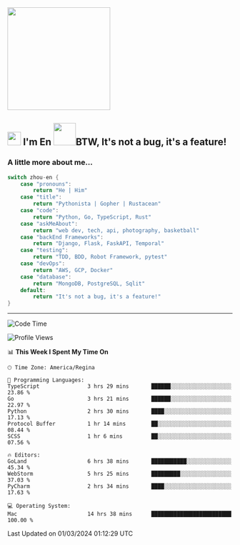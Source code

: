 <img align='center' src="https://media.giphy.com/media/GP1TJJSV4Ys1r64q2A/giphy.gif" width="230">

<h2><img src="https://emojis.slackmojis.com/emojis/images/1531849430/4246/blob-sunglasses.gif?1531849430" width="30"/> I'm En <img src="https://media.giphy.com/media/12oufCB0MyZ1Go/giphy.gif" width="50">BTW, It's not a bug, it's a feature!</h2>


<!-- <img align='right' src="https://media.giphy.com/media/M9gbBd9nbDrOTu1Mqx/giphy.gif" width="230"> -->


### A little more about me... 
<!--
```javascript
const zhou-en = {
    pronouns: "He" | "Him",
    title: "Pythonista" | "Gopher" | "Rustacean",
    code: ["Python", "Go", "Rust", "TypeScript"],
    askMeAbout: ["web dev", "tech", "app dev", "photography"],
    technologies: {
        backEnd: {
            python: ["Django", "Flask", "FaskAPI"],
            go: []
        },
        scraping: ["selenium", "scrapy", "spider"],
        testing: ["Robot Framework"],
        devOps: ["AWS", "Docker", "GCP", "Nginx"],
        databases: ["mongo", "postgresql", "sqlite"],
        misc: ["Firebase", "Heroku"]
    },
    architecture: ["Event Driven Architecture", "Microservices"],
    currentFocus: ["Temporal", "Rust"],
    funFact: "It's not a bug, it's a feature!"
};
```
  -->

```go
switch zhou-en {
    case "pronouns":
        return "He | Him"
    case "title":
        return "Pythonista | Gopher | Rustacean"
    case "code":
        return "Python, Go, TypeScript, Rust"
    case "askMeAbout":
        return "web dev, tech, api, photography, basketball"
    case "backEnd Frameworks":
        return "Django, Flask, FaskAPI, Temporal"
    case "testing":
        return "TDD, BDD, Robot Framework, pytest"
    case "devOps":
        return "AWS, GCP, Docker"
    case "database":
        return "MongoDB, PostgreSQL, Sqlit"
    default:
        return "It's not a bug, it's a feature!"
}
```




---
<!--START_SECTION:waka-->
![Code Time](http://img.shields.io/badge/Code%20Time-1%2C262%20hrs%209%20mins-blue)

![Profile Views](http://img.shields.io/badge/Profile%20Views-1-blue)

📊 **This Week I Spent My Time On** 

```text
🕑︎ Time Zone: America/Regina

💬 Programming Languages: 
TypeScript               3 hrs 29 mins       ██████░░░░░░░░░░░░░░░░░░░   23.86 % 
Go                       3 hrs 21 mins       ██████░░░░░░░░░░░░░░░░░░░   22.97 % 
Python                   2 hrs 30 mins       ████░░░░░░░░░░░░░░░░░░░░░   17.13 % 
Protocol Buffer          1 hr 14 mins        ██░░░░░░░░░░░░░░░░░░░░░░░   08.44 % 
SCSS                     1 hr 6 mins         ██░░░░░░░░░░░░░░░░░░░░░░░   07.56 % 

🔥 Editors: 
GoLand                   6 hrs 38 mins       ███████████░░░░░░░░░░░░░░   45.34 % 
WebStorm                 5 hrs 25 mins       █████████░░░░░░░░░░░░░░░░   37.03 % 
PyCharm                  2 hrs 34 mins       ████░░░░░░░░░░░░░░░░░░░░░   17.63 % 

💻 Operating System: 
Mac                      14 hrs 38 mins      █████████████████████████   100.00 % 
```


 Last Updated on 01/03/2024 01:12:29 UTC
<!--END_SECTION:waka-->
